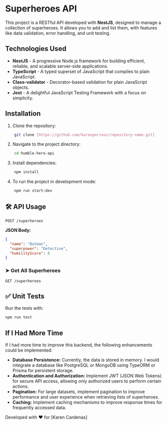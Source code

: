 # Superheroes API

This project is a RESTful API developed with **NestJS**, designed to manage a collection of superheroes. It allows you to add and list them, with features like data validation, error handling, and unit testing.

## Technologies Used

- **NestJS** - A progressive Node.js framework for building efficient, reliable, and scalable server-side applications.
- **TypeScript** - A typed superset of JavaScript that compiles to plain JavaScript.
- **Class-validator** - Decorator-based validation for plain JavaScript objects.
- **Jest** - A delightful JavaScript Testing Framework with a focus on simplicity.


## Installation

1.  Clone the repository:

```bash
    git clone [https://github.com/karenporrass/repository-name.git]
```

2.  Navigate to the project directory:

```bash
    cd humble-hero-api
```

3.  Install dependencies:

```bash
    npm install
```

4.  To run the project in development mode:

```bash
    npm run start:dev
```

## 🛠 API Usage

```http
POST /superheroes
```

**JSON Body:**

```json
{
  "name": "Batman",
  "superpower": "Detective",
  "humilityScore": 8
}
```

### ➤ Get All Superheroes

```http
GET /superheroes
```

## ✅ Unit Tests

Run the tests with:

```bash
npm run test
```

## If I Had More Time

If I had more time to improve this backend, the following enhancements could be implemented:

- **Database Persistence:** Currently, the data is stored in memory. I would integrate a database like PostgreSQL or MongoDB using TypeORM or Prisma for persistent storage.
- **Authentication and Authorization:** Implement JWT (JSON Web Tokens) for secure API access, allowing only authorized users to perform certain actions.
- **Pagination:** For large datasets, implement pagination to improve performance and user experience when retrieving lists of superheroes.
- **Caching:** Implement caching mechanisms to improve response times for frequently accessed data.

Developed with ❤️ for [Karen Cardenas]

```

